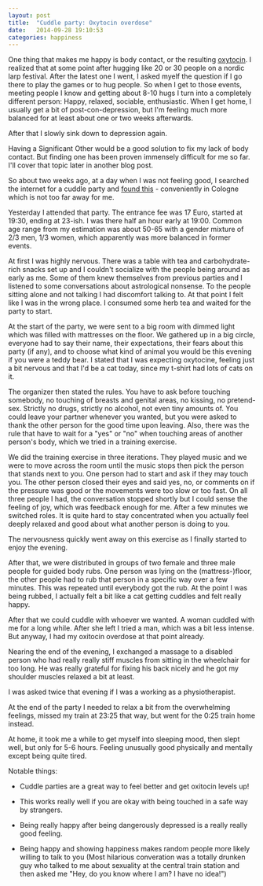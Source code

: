 ```yaml
---
layout: post
title:  "Cuddle party: Oxytocin overdose"
date:   2014-09-28 19:10:53
categories: happiness
---
```



One thing that makes me happy is body contact, or the resulting [oxytocin]. I realized that at some point after hugging like 20 or 30 people on a nordic larp festival. After the latest one I went, I asked myelf the question if I go there to play the games or to hug people. So when I get to those events, meeting people I know and getting about 8-10 hugs I turn  into a completely different person: Happy, relaxed, sociable, enthusiastic. When I get home, I usually get a bit of post-con-depression, but I'm feeling much more balanced for at least about one or two weeks afterwards.

After that I slowly sink down to depression again. 

Having a Significant Other would be a good solution to fix my lack of body contact. But finding one has been proven immensely difficult for me so far. I'll cover that topic later in another blog post.

So about two weeks ago, at a day when I was not feeling good, I searched the internet for a cuddle party and [found this][cuddle party] - conveniently in Cologne which is not too far away for me.

Yesterday I attended that party. The entrance fee was 17 Euro, started at 19:30, ending at 23-ish. I was there half an hour early at 19:00. Common age range from my estimation was about 50-65 with a gender mixture of 2/3 men, 1/3 women, which apparently was more balanced in former events.

At first I was highly nervous. There was a table with tea and carbohydrate-rich snacks set up and I couldn't socialize with the people being around as early as me. Some of them knew themselves from previous parties and I listened to some conversations about astrological nonsense. To the people sitting alone and not talking I had discomfort talking to. At that point I felt like I was in the wrong place. I consumed some herb tea and waited for the party to start.

At the start of the party, we were sent to a big room with dimmed light which was filled with mattresses on the floor. We gathered up in a big circle, everyone had to say their name, their expectations, their fears about this party (if any), and to choose what kind of animal you would be this evening if you were a teddy bear. I stated that I was expecting oxytocine, feeling just a bit nervous and that I'd be a cat today, since my t-shirt had lots of cats on it.

The organizer then stated the rules. You have to ask before touching somebody, no touching of breasts and genital areas, no kissing, no pretend-sex. Strictly no drugs, strictly no alcohol, not even tiny amounts of. You could leave your partner whenever you wanted, but you were asked to thank the other person for the good time upon leaving. Also, there was the rule that have to wait for a "yes" or "no" when touching areas of another person's body, which we tried in a training exercise.

We did the training exercise in three iterations. They played music and we were to move across the room until the music stops then pick the person that stands next to you. One person had to start and ask if they may touch you. The other person closed their eyes and said yes, no, or comments on if the pressure was good or the movements were too slow or too fast. On all three people I had, the conversation stopped shortly but I could sense the feeling of joy, which was feedback enough for me. After a few minutes we switched roles. It is quite hard to stay concentrated when you actually feel deeply relaxed and good about what another person is doing to you.

The nervousness quickly went away on this exercise as I finally started to enjoy the evening.

After that, we were distributed in groups of two female and three male people for guided body rubs. One person was lying on the (mattress-)floor, the other people had to rub that person in a specific way over a few minutes. This was repeated until everybody got the rub. At the point I was being rubbed, I actually felt a bit like a cat getting cuddles and felt really happy.

After that we could cuddle with whoever we wanted. A woman cuddled with me for a long while. After she left I tried a man, which was a bit less intense. But anyway, I had my oxitocin overdose at that point already.

Nearing the end of the evening, I exchanged a massage to a disabled person who had really really stiff muscles from sitting in the wheelchair for too long. He was really grateful for fixing his back nicely and he got my shoulder muscles relaxed a bit at least.

I was asked twice that evening if I was a working as a physiotherapist.

At the end of the party I needed to relax a bit from the overwhelming feelings, missed my train at 23:25 that way, but went for the 0:25 train home instead. 

At home, it took me a while to get myself into sleeping mood, then slept well, but only for 5-6 hours. Feeling unusually good physically and mentally except being quite tired. 

Notable things:

- Cuddle parties are a great way to feel better and get oxitocin levels up! 

- This works really well if you are okay with being touched in a safe way by strangers.

- Being really happy after being dangerously depressed is a really really good feeling.

- Being happy and showing happiness makes random people more likely willing to talk to you (Most hilarious converation was a totally drunken guy who talked to me about sexuality at the central train station and then asked me "Hey, do you know where I am? I have no idea!")








[oxytocin]: http://en.wikipedia.org/wiki/Oxytocin
[cuddle party]: http://www.koelner-kuschelparty.de/ 




